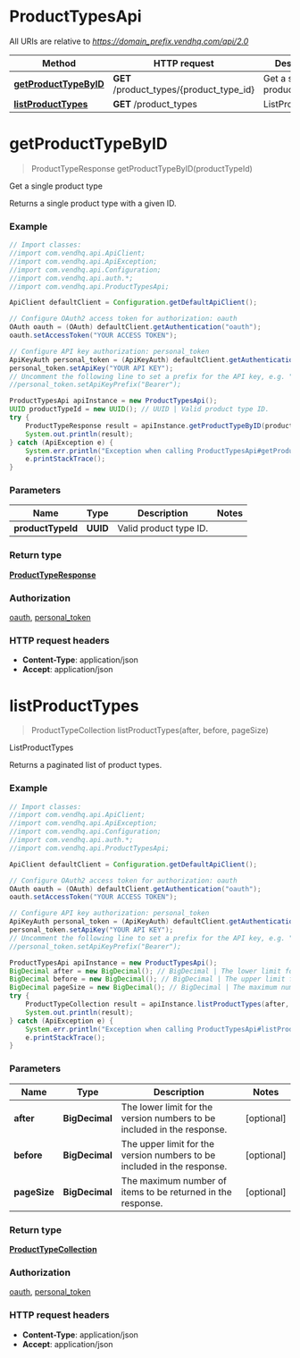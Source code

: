 # ProductTypesApi

All URIs are relative to *https://domain_prefix.vendhq.com/api/2.0*

Method | HTTP request | Description
------------- | ------------- | -------------
[**getProductTypeByID**](ProductTypesApi.md#getProductTypeByID) | **GET** /product_types/{product_type_id} | Get a single product type
[**listProductTypes**](ProductTypesApi.md#listProductTypes) | **GET** /product_types | ListProductTypes


<a name="getProductTypeByID"></a>
# **getProductTypeByID**
> ProductTypeResponse getProductTypeByID(productTypeId)

Get a single product type

Returns a single product type with a given ID.

### Example
```java
// Import classes:
//import com.vendhq.api.ApiClient;
//import com.vendhq.api.ApiException;
//import com.vendhq.api.Configuration;
//import com.vendhq.api.auth.*;
//import com.vendhq.api.ProductTypesApi;

ApiClient defaultClient = Configuration.getDefaultApiClient();

// Configure OAuth2 access token for authorization: oauth
OAuth oauth = (OAuth) defaultClient.getAuthentication("oauth");
oauth.setAccessToken("YOUR ACCESS TOKEN");

// Configure API key authorization: personal_token
ApiKeyAuth personal_token = (ApiKeyAuth) defaultClient.getAuthentication("personal_token");
personal_token.setApiKey("YOUR API KEY");
// Uncomment the following line to set a prefix for the API key, e.g. "Bearer" (defaults to null)
//personal_token.setApiKeyPrefix("Bearer");

ProductTypesApi apiInstance = new ProductTypesApi();
UUID productTypeId = new UUID(); // UUID | Valid product type ID.
try {
    ProductTypeResponse result = apiInstance.getProductTypeByID(productTypeId);
    System.out.println(result);
} catch (ApiException e) {
    System.err.println("Exception when calling ProductTypesApi#getProductTypeByID");
    e.printStackTrace();
}
```

### Parameters

Name | Type | Description  | Notes
------------- | ------------- | ------------- | -------------
 **productTypeId** | **UUID**| Valid product type ID. |

### Return type

[**ProductTypeResponse**](ProductTypeResponse.md)

### Authorization

[oauth](../README.md#oauth), [personal_token](../README.md#personal_token)

### HTTP request headers

 - **Content-Type**: application/json
 - **Accept**: application/json

<a name="listProductTypes"></a>
# **listProductTypes**
> ProductTypeCollection listProductTypes(after, before, pageSize)

ListProductTypes

Returns a paginated list of product types.

### Example
```java
// Import classes:
//import com.vendhq.api.ApiClient;
//import com.vendhq.api.ApiException;
//import com.vendhq.api.Configuration;
//import com.vendhq.api.auth.*;
//import com.vendhq.api.ProductTypesApi;

ApiClient defaultClient = Configuration.getDefaultApiClient();

// Configure OAuth2 access token for authorization: oauth
OAuth oauth = (OAuth) defaultClient.getAuthentication("oauth");
oauth.setAccessToken("YOUR ACCESS TOKEN");

// Configure API key authorization: personal_token
ApiKeyAuth personal_token = (ApiKeyAuth) defaultClient.getAuthentication("personal_token");
personal_token.setApiKey("YOUR API KEY");
// Uncomment the following line to set a prefix for the API key, e.g. "Bearer" (defaults to null)
//personal_token.setApiKeyPrefix("Bearer");

ProductTypesApi apiInstance = new ProductTypesApi();
BigDecimal after = new BigDecimal(); // BigDecimal | The lower limit for the version numbers to be included in the response.
BigDecimal before = new BigDecimal(); // BigDecimal | The upper limit for the version numbers to be included in the response.
BigDecimal pageSize = new BigDecimal(); // BigDecimal | The maximum number of items to be returned in the response.
try {
    ProductTypeCollection result = apiInstance.listProductTypes(after, before, pageSize);
    System.out.println(result);
} catch (ApiException e) {
    System.err.println("Exception when calling ProductTypesApi#listProductTypes");
    e.printStackTrace();
}
```

### Parameters

Name | Type | Description  | Notes
------------- | ------------- | ------------- | -------------
 **after** | **BigDecimal**| The lower limit for the version numbers to be included in the response. | [optional]
 **before** | **BigDecimal**| The upper limit for the version numbers to be included in the response. | [optional]
 **pageSize** | **BigDecimal**| The maximum number of items to be returned in the response. | [optional]

### Return type

[**ProductTypeCollection**](ProductTypeCollection.md)

### Authorization

[oauth](../README.md#oauth), [personal_token](../README.md#personal_token)

### HTTP request headers

 - **Content-Type**: application/json
 - **Accept**: application/json

